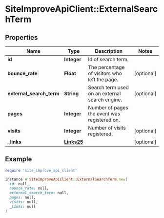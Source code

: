 # SiteImproveApiClient::ExternalSearchTerm

## Properties

| Name | Type | Description | Notes |
| ---- | ---- | ----------- | ----- |
| **id** | **Integer** | Id of search term. |  |
| **bounce_rate** | **Float** | The percentage of visitors who left the page. | [optional] |
| **external_search_term** | **String** | Search term used on an external search engine. | [optional] |
| **pages** | **Integer** | Number of pages the event was registered on. |  |
| **visits** | **Integer** | Number of visits registered. | [optional] |
| **_links** | [**Links25**](Links25.md) |  | [optional] |

## Example

```ruby
require 'site_improve_api_client'

instance = SiteImproveApiClient::ExternalSearchTerm.new(
  id: null,
  bounce_rate: null,
  external_search_term: null,
  pages: null,
  visits: null,
  _links: null
)
```

